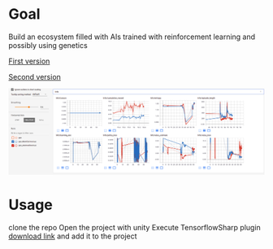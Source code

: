 # Goal
Build an ecosystem filled with AIs trained with reinforcement learning and possibly using genetics

[First version](https://www.youtube.com/watch?v=LrkpRfSFAaI&feature=youtu.be)

[Second version](https://www.youtube.com/watch?v=Fb50cKx8ia8&feature=youtu.be)

![Some stats](Screenshots/tensorboardv02.png?raw=true "tensorboardv02")



# Usage
clone the repo
Open the project with unity
Execute TensorflowSharp plugin [download link](https://s3.amazonaws.com/unity-ml-agents/0.4/TFSharpPlugin.unitypackage) and add it to the project
